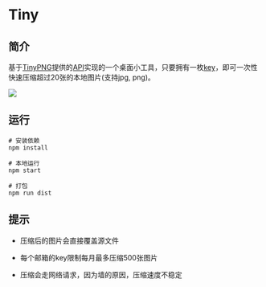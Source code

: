 # Tiny


## 简介
基于[TinyPNG](https://tinypng.com/)提供的[API](https://tinypng.com/developers/reference)实现的一个桌面小工具，只要拥有一枚[key](https://tinypng.com/developers)，即可一次性快速压缩超过20张的本地图片(支持jpg, png)。

![](https://coffee-1257263554.cos.ap-guangzhou.myqcloud.com/tiny2.png)

## 运行
```
# 安装依赖
npm install

# 本地运行
npm start

# 打包
npm run dist
```

## 提示

- 压缩后的图片会直接覆盖源文件

- 每个邮箱的key限制每月最多压缩500张图片

- 压缩会走网络请求，因为墙的原因，压缩速度不稳定